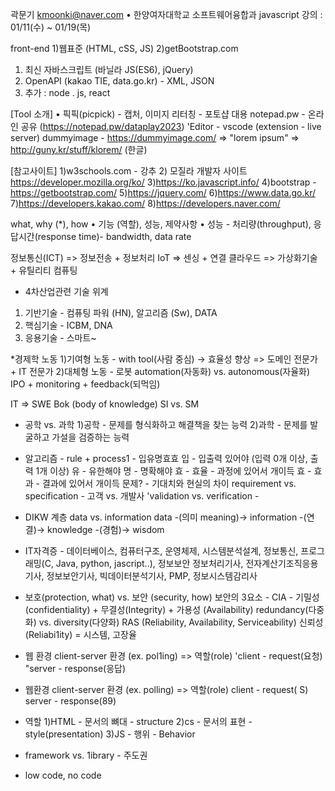 곽문기 kmoonki@naver.com
• 한양여자대학교 소프트웨어융합과
javascript 강의 : 01/11(수) ~ 01/19(목)

front-end
1)웹표준 (HTML, cSS, JS)
2)getBootstrap.com
1.    최신 자바스크립트 (바닐라 JS(ES6), jQuery)
2.    OpenAPI (kakao TIE, data.go.kr) - XML, JSON
3.    추가 : node . js, react


[Tool 소개]
• 픽픽(picpick) - 캡처, 이미지 리터칭 - 포토샵 대용 
notepad.pw - 온라인 공유 (https://notepad.pw/dataplay2023)
'Editor - vscode (extension - live server)
dummyimage - https://dummyimage.com/ => "lorem ipsum" => http://guny.kr/stuff/klorem/ (한글)




[참고사이트]
1)w3schools.com - 강추
2) 모질라 개발자 사이트 https://developer.mozilla.org/ko/
3)https://ko.javascript.info/
4)bootstrap - https://getbootstrap.com/ 
5)https://jquery.com/ 
6)https://www.data.go.kr/ 
7)https://developers.kakao.com/ 
8)https://developers.naver.com/




what, why (*), how
• 기능 (역할), 성능, 제약사항
• 성능 - 처리량(throughput), 응답시간(response time)- bandwidth, data rate

정보통신(ICT) => 정보전송 + 정보처리
IoT => 센싱 + 연결 
클라우드 => 가상화기술 + 유틸리티 컴퓨팅

* 4차산업관련 기술 위계
1) 기반기술 - 컴퓨팅 파워 (HN), 알고리즘 (Sw), DATA
2) 핵심기술 - ICBM, DNA
3) 응용기술 - 스마트~

*경제학 노동
1)기여형 노동 - with tool(사람 중심) -> 효율성 향상 => 도메인 전문가 + IT 전문가
2)대체형 노동 - 로봇
automation(자동화) vs. autonomous(자율화) 
IPO + monitoring + feedback(되먹임)


IT => SWE Bok (body of knowledge)
SI vs. SM

* 공학 vs. 과학
1)공학 - 문제를 형식화하고 해결책을 찾는 능력
2)과학 - 문제를 발굴하고 가설을 검증하는 능력

* 알고리즘 - rule + process1 - 입유명효효
입 - 입출력 있어야 (입력 0개 이상, 출력 1개 이상)
유 - 유한해야
명 - 명확해야
효 - 효율 - 과정에 있어서 개이득
효 - 효과 - 결과에 있어서 개이득
문제? - 기대치와 현실의 차이
requirement vs. specification - 고객 vs. 개발사
'validation vs. verification -

* DIKW 계층
data vs. information
data -(의미 meaning)-> information -(연결)-> knowledge -(경험)-> wisdom

* IT자격증 - 데이터베이스, 컴퓨터구조, 운영체제, 시스템분석설계, 정보통신, 프로그래밍(C, Java, python, jascript..), 
정보보안 정보처리기사, 전자계산기조직응용기사, 정보보안기사, 빅데이터분석기사, PMP, 정보시스템감리사

* 보호(protection, what) vs. 보안 (security, how)
보안의 3요소 - CIA - 기밀성 (confidentiality) + 무결성(Integrity) + 가용성 (Availability)
redundancy(다중화) vs. diversity(다양화)
RAS (Reliability, Availability, Serviceability)
신뢰성 (Reliabi1ity) = 시스템, 고장율

* 웹 환경
client-server 환경 (ex. pol1ing) => 역할(role)
'client -
request(요청)
"server -
response(응답)

* 웹환경
client-server 환경 (ex. polling) => 역할(role)
client - request( S)
server - response(89)
* 역할
1)HTML - 문서의 뼈대 - structure
2)cs - 문서의 표현 - style(presentation)
3)JS - 행위 - Behavior


* framework vs. 1ibrary - 주도권
* low code, no code
